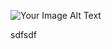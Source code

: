![Your Image Alt Text](https://drive.google.com/uc?export=view&id=1-D0OUplb9tllF7a6-LH5Vm_hbKkJ7N1b)

sdfsdf
